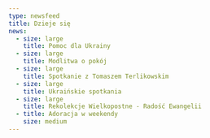 ```yaml
---
type: newsfeed
title: Dzieje się
news:
  - size: large
    title: Pomoc dla Ukrainy
  - size: large
    title: Modlitwa o pokój
  - size: large
    title: Spotkanie z Tomaszem Terlikowskim
  - size: large
    title: Ukraińskie spotkania
  - size: large
    title: Rekolekcje Wielkopostne - Radość Ewangelii
  - title: Adoracja w weekendy
    size: medium
---
```


